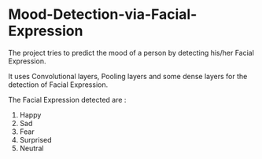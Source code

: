 # Mood-Detection-via-Facial-Expression

The project tries to predict the mood of a person by detecting his/her Facial Expression.

It uses Convolutional layers, Pooling layers and some dense layers for the detection of Facial Expression.

The Facial Expression detected are :

1. Happy
2. Sad
3. Fear
4. Surprised
5. Neutral
